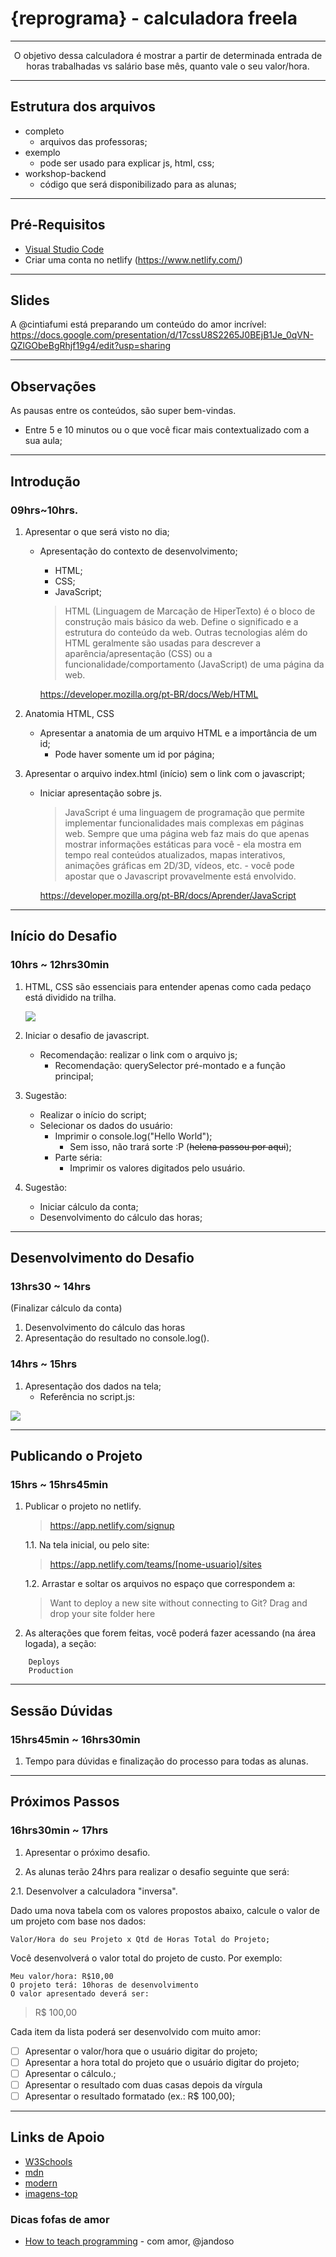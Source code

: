 # {reprograma} - calculadora freela

---

<p align="center">
  O objetivo dessa calculadora é mostrar a partir de determinada entrada de horas trabalhadas vs salário base mês, quanto vale o seu valor/hora.
</p>
  
---

## Estrutura dos arquivos

- completo	
	- arquivos das professoras;
- exemplo
	- pode ser usado para explicar js, html, css;
- workshop-backend
	- código que será disponibilizado para as alunas;

---
  
## Pré-Requisitos

  - [Visual Studio Code](https://code.visualstudio.com/)
  - Criar uma conta no netlify (https://www.netlify.com/)

---

## Slides

A @cintiafumi está preparando um conteúdo do amor incrível:
https://docs.google.com/presentation/d/17cssU8S2265J0BEjB1Je_0qVN-QZlGObeBgRhjf19g4/edit?usp=sharing

---

## Observações

As pausas entre os conteúdos, são super bem-vindas.
- Entre 5 e 10 minutos ou o que você ficar mais contextualizado com a sua aula;

---

## Introdução

### 09hrs~10hrs.

1. Apresentar o que será visto no dia;
	- Apresentação do contexto de desenvolvimento;
		- HTML;
		- CSS;
		- JavaScript;
		
		> HTML (Linguagem de Marcação de HiperTexto) é o bloco de construção mais básico da web. Define o significado e a estrutura do conteúdo da web. Outras tecnologias além do HTML geralmente são usadas para descrever a aparência/apresentação (CSS) ou a funcionalidade/comportamento (JavaScript) de uma página da web.

		https://developer.mozilla.org/pt-BR/docs/Web/HTML

2. Anatomia HTML, CSS
	- Apresentar a anatomia de um arquivo HTML e a importância de um id;
		- Pode haver somente um id por página;

3. Apresentar o arquivo index.html (início) sem o link com o javascript;
	- Iniciar apresentação sobre js.

		> JavaScript é uma linguagem de programação que permite implementar funcionalidades mais complexas em páginas web. Sempre que uma página web faz mais do que apenas mostrar informações estáticas para você - ela mostra em tempo real conteúdos atualizados, mapas interativos, animações gráficas em 2D/3D, vídeos, etc. -  você pode apostar que o Javascript provavelmente está envolvido.

		https://developer.mozilla.org/pt-BR/docs/Aprender/JavaScript

---

## Início do Desafio

### 10hrs ~ 12hrs30min

1. HTML, CSS são essenciais para entender apenas como cada pedaço está dividido na trilha.

	![](.github/docs/deadpool.gif)

2. Iniciar o desafio de javascript.
	- Recomendação: realizar o link com o arquivo js;
		- Recomendação: querySelector pré-montado e a função principal;
3. Sugestão: 
	- Realizar o início do script;
	- Selecionar os dados do usuário:
		- Imprimir o console.log("Hello World");
			- Sem isso, não trará sorte :P (~~helena passou por aqui~~);
		- Parte séria:
			- Imprimir os valores digitados pelo usuário.
4. Sugestão:
	- Iniciar cálculo da conta;
	- Desenvolvimento do cálculo das horas;

---

## Desenvolvimento do Desafio

### 13hrs30 ~ 14hrs

(Finalizar cálculo da conta)

1. Desenvolvimento do cálculo das horas
2. Apresentação do resultado no console.log().

### 14hrs ~ 15hrs

1. Apresentação dos dados na tela;
	- Referência no script.js:

<img src=".github/docs/calculator.png"/>

---

## Publicando o Projeto

### 15hrs ~ 15hrs45min

1. Publicar o projeto no netlify.

	> https://app.netlify.com/signup

	1.1. Na tela inicial, ou pelo site: 

	> https://app.netlify.com/teams/[nome-usuario]/sites

	1.2. Arrastar e soltar os arquivos no espaço que correspondem a:

	> Want to deploy a new site without connecting to Git? Drag and drop your site folder here

2. As alterações que forem feitas, você poderá fazer acessando (na área logada), a seção:
``` 
	Deploys
	Production
```

---

## Sessão Dúvidas

### 15hrs45min ~ 16hrs30min

1. Tempo para dúvidas e finalização do processo para todas as alunas.

---

## Próximos Passos

### 16hrs30min ~ 17hrs

1. Apresentar o próximo desafio.

2. As alunas terão 24hrs para realizar o desafio seguinte que será:

2.1. Desenvolver a calculadora "inversa".

Dado uma nova tabela com os valores propostos abaixo, calcule o valor de um projeto com base nos dados:

```
Valor/Hora do seu Projeto x Qtd de Horas Total do Projeto;
```

Você desenvolverá o valor total do projeto de custo. Por exemplo:

```
Meu valor/hora: R$10,00
O projeto terá: 10horas de desenvolvimento
O valor apresentado deverá ser: 
```
> R$ 100,00

Cada item da lista poderá ser desenvolvido com muito amor:
- [ ] Apresentar o valor/hora que o usuário digitar do projeto;
- [ ] Apresentar a hora total do projeto que o usuário digitar do projeto;
- [ ] Apresentar o cálculo.;
- [ ] Apresentar o resultado com duas casas depois da vírgula
- [ ] Apresentar o resultado formatado (ex.: R$ 100,00);

---

## Links de Apoio

- [W3Schools](https://www.w3schools.com/js/)
- [mdn](https://developer.mozilla.org/en-US/docs/Web/JavaScript)
- [modern](https://javascript.info/)
- [imagens-top](https://stories.freepik.com/amico)

### Dicas fofas de amor

- [How to teach programming](https://www.youtube.com/watch?v=g1ib43q3uXQ) - com amor, @jandoso
